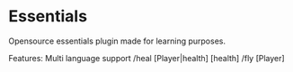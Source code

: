 # Essentials
Opensource essentials plugin made for learning purposes.

Features:
Multi language support
/heal [Player|health] [health]
/fly [Player]

